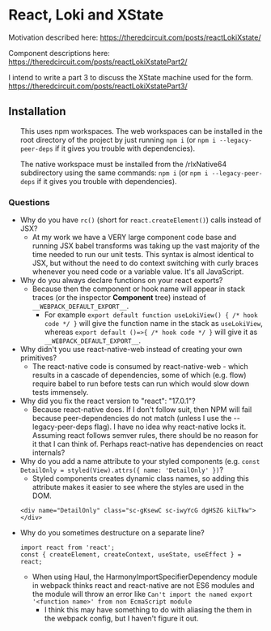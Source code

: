 # React, Loki and XState

Motivation described here:
https://theredcircuit.com/posts/reactLokiXstate/

Component descriptions here:
https://theredcircuit.com/posts/reactLokiXstatePart2/

I intend to write a part 3 to discuss the XState machine used for the form.
https://theredcircuit.com/posts/reactLokiXstatePart3/

## Installation

<ul>

This uses npm workspaces. The web workspaces can be installed in the root directory of the project by just running `npm i` (or `npm i --legacy-peer-deps` if it gives you trouble with dependencies).

The native workspace must be installed from the /rlxNative64 subdirectory using the same commands:
`npm i` (or `npm i --legacy-peer-deps` if it gives you trouble with dependencies).

</ul>

### Questions

-   Why do you have `rc()` (short for `react.createElement()`) calls instead of JSX?
    -   At my work we have a VERY large component code base and running JSX babel transforms was taking up the vast majority of the time needed to run our unit tests. This syntax is almost identical to JSX, but without the need to do context switching with curly braces whenever you need code or a variable value. It's all JavaScript.
-   Why do you always declare functions on your react exports?
    -   Because then the component or hook name will appear in stack traces (or the inspector **Component** tree) instead of `__WEBPACK_DEFAULT_EXPORT__`.
        -   For example `export default function useLokiView() { /* hook code */ }` will give the function name in the stack as `useLokiView`, whereas `export default ()=>{ /* hook code */ }` will give it as `__WEBPACK_DEFAULT_EXPORT__`.
-   Why didn't you use react-native-web instead of creating your own primitives?
    -   The react-native code is consumed by react-native-web - which results in a cascade of dependencies, some of which (e.g. flow) require babel to run before tests can run which would slow down tests immensely.
-   Why did you fix the react version to "react": "17.0.1"?
    -   Because react-native does. If I don't follow suit, then NPM will fail because peer-dependencies do not match (unless I use the --legacy-peer-deps flag). I have no idea why react-native locks it. Assuming react follows semver rules, there should be no reason for it that I can think of. Perhaps react-native has dependencies on react internals?
-   Why do you add a name attribute to your styled components (e.g. `const DetailOnly = styled(View).attrs({ name: 'DetailOnly' })`?
    -   Styled components creates dynamic class names, so adding this attribute makes it easier to see where the styles are used in the DOM.
    ```
    <div name="DetailOnly" class="sc-gKsewC sc-iwyYcG dgHSZG kiLTkw"></div>
    ```
-   Why do you sometimes destructure on a separate line?
    ```
    import react from 'react';
    const { createElement, createContext, useState, useEffect } = react;
    ```
    -   When using Haul, the HarmonyImportSpecifierDependency module in webpack thinks react and react-native are not ES6 modules and the module will throw an error like `Can't import the named export '<function name>' from non EcmaScript module`
        -   I think this may have something to do with aliasing the them in the webpack config, but I haven't figure it out.
